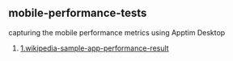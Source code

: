 ## mobile-performance-tests

capturing the mobile performance metrics using Apptim Desktop 

1. [1.wikipedia-sample-app-performance-result](./wikipedia-sample-app-performance-result)<br /><br />